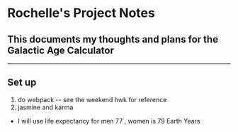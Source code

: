 # Rochelle's Project Notes

## This documents my thoughts and plans for the Galactic Age Calculator 

---

## Set up
1. do webpack -- see the weekend hwk for reference
2. jasmine and karma


* I will use life expectancy for men 77 , women is 79 Earth Years